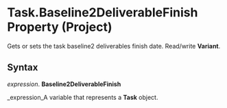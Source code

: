 
# Task.Baseline2DeliverableFinish Property (Project)

Gets or sets the task baseline2 deliverables finish date. Read/write  **Variant**.


## Syntax

 _expression_. **Baseline2DeliverableFinish**

 _expression_A variable that represents a  **Task** object.

